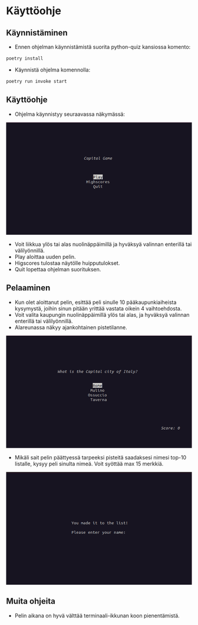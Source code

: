# Käyttöohje

## Käynnistäminen

- Ennen ohjelman käynnistämistä suorita python-quiz kansiossa komento:


```bash
poetry install
```
- Käynnistä ohjelma komennolla:

```bash
poetry run invoke start
```

## Käyttöohje

- Ohjelma käynnistyy seuraavassa näkymässä:

![](./kuvat/start.png)

- Voit liikkua ylös tai alas nuolinäppäimillä ja hyväksyä valinnan enterillä tai välilyönnillä.
- Play aloittaa uuden pelin.
- Higscores tulostaa näytölle huipputulokset.
- Quit lopettaa ohjelman suorituksen.

## Pelaaminen

- Kun olet aloittanut pelin, esittää peli sinulle 10 pääkaupunkiaiheista kysymystä,
joihin sinun pitään yrittää vastata oikein 4 vaihtoehdosta.
- Voit valita kaupungin nuolinäppäimillä ylös tai alas, ja hyväksyä valinnan enterillä
tai välilyönnillä.
- Alareunassa näkyy ajankohtainen pistetilanne. 

![](./kuvat/game.png)

- Mikäli sait pelin päättyessä tarpeeksi pisteitä saadaksesi nimesi top-10 listalle,
kysyy peli sinulta nimeä. Voit syöttää max 15 merkkiä.

![](./kuvat/user_name.png) 


## Muita ohjeita

- Pelin aikana on hyvä välttää terminaali-ikkunan koon pienentämistä.
